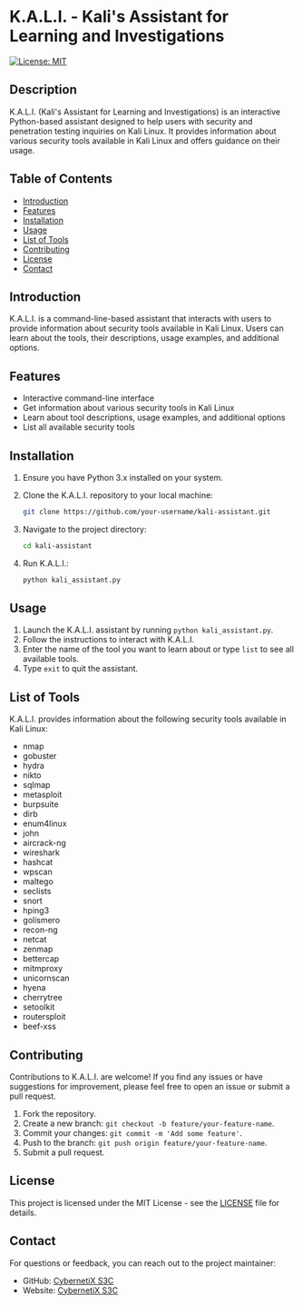 # K.A.L.I. - Kali's Assistant for Learning and Investigations

[![License: MIT](https://img.shields.io/badge/License-MIT-blue.svg)](https://opensource.org/licenses/MIT)

## Description

K.A.L.I. (Kali's Assistant for Learning and Investigations) is an interactive Python-based assistant designed to help users with security and penetration testing inquiries on Kali Linux. It provides information about various security tools available in Kali Linux and offers guidance on their usage.

## Table of Contents

- [Introduction](#introduction)
- [Features](#features)
- [Installation](#installation)
- [Usage](#usage)
- [List of Tools](#list-of-tools)
- [Contributing](#contributing)
- [License](#license)
- [Contact](#contact)

## Introduction

K.A.L.I. is a command-line-based assistant that interacts with users to provide information about security tools available in Kali Linux. Users can learn about the tools, their descriptions, usage examples, and additional options.

## Features

- Interactive command-line interface
- Get information about various security tools in Kali Linux
- Learn about tool descriptions, usage examples, and additional options
- List all available security tools

## Installation

1. Ensure you have Python 3.x installed on your system.
2. Clone the K.A.L.I. repository to your local machine:

   ```bash
   git clone https://github.com/your-username/kali-assistant.git
   ```

3. Navigate to the project directory:

   ```bash
   cd kali-assistant
   ```

4. Run K.A.L.I.:

   ```bash
   python kali_assistant.py
   ```

## Usage

1. Launch the K.A.L.I. assistant by running `python kali_assistant.py`.
2. Follow the instructions to interact with K.A.L.I.
3. Enter the name of the tool you want to learn about or type `list` to see all available tools.
4. Type `exit` to quit the assistant.

## List of Tools

K.A.L.I. provides information about the following security tools available in Kali Linux:

- nmap
- gobuster
- hydra
- nikto
- sqlmap
- metasploit
- burpsuite
- dirb
- enum4linux
- john
- aircrack-ng
- wireshark
- hashcat
- wpscan
- maltego
- seclists
- snort
- hping3
- golismero
- recon-ng
- netcat
- zenmap
- bettercap
- mitmproxy
- unicornscan
- hyena
- cherrytree
- setoolkit
- routersploit
- beef-xss

## Contributing

Contributions to K.A.L.I. are welcome! If you find any issues or have suggestions for improvement, please feel free to open an issue or submit a pull request.

1. Fork the repository.
2. Create a new branch: `git checkout -b feature/your-feature-name`.
3. Commit your changes: `git commit -m 'Add some feature'`.
4. Push to the branch: `git push origin feature/your-feature-name`.
5. Submit a pull request.

## License

This project is licensed under the MIT License - see the [LICENSE](LICENSE) file for details.

## Contact

For questions or feedback, you can reach out to the project maintainer:

- GitHub: [CybernetiX S3C](https://github.com/CybernetiX-S3C)
- Website: [CybernetiX S3C](https://www.cybernetix-s3c.net/)
```


